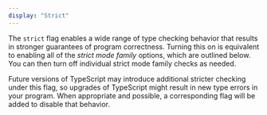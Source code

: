 ```yaml
---
display: "Strict"
---
```


The `strict` flag enables a wide range of type checking behavior that results in stronger guarantees of program correctness.
Turning this on is equivalent to enabling all of the *strict mode family* options, which are outlined below.
You can then turn off individual strict mode family checks as needed.

Future versions of TypeScript may introduce additional stricter checking under this flag, so upgrades of TypeScript might result in new type errors in your program.
When appropriate and possible, a corresponding flag will be added to disable that behavior.

